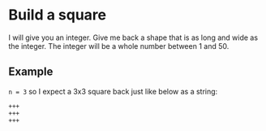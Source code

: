 # Build a square

I will give you an integer. Give me back a shape that is as long and wide as the integer. The integer will be a whole number between 1 and 50.

## Example

`n = 3` so I expect a 3x3 square back just like below as a string:

```
+++
+++
+++
```
